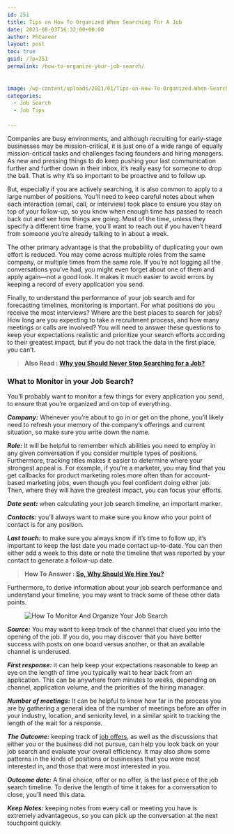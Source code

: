 ```yaml
---
id: 251
title: Tips on How To Organized When Searching For A Job
date: 2021-08-03T16:32:00+00:00
author: PhCareer
layout: post
toc: true
guid: /?p=251
permalink: /how-to-organize-your-job-search/


image: /wp-content/uploads/2021/01/Tips-on-How-To-Organized-When-Searching-For-A-Job.jpg
categories:
  - Job Search
  - Job Tips

---
```

Companies are busy environments, and although recruiting for early-stage businesses may be mission-critical, it is just one of a wide range of equally mission-critical tasks and challenges facing founders and hiring managers. As new and pressing things to do keep pushing your last communication further and further down in their inbox, it&#8217;s really easy for someone to drop the ball. That is why it&#8217;s so important to be proactive and to follow up.

But, especially if you are actively searching, it is also common to apply to a large number of positions. You&#8217;ll need to keep careful notes about when each interaction (email, call, or interview) took place to ensure you stay on top of your follow-up, so you know when enough time has passed to reach back out and see how things are going. Most of the time, unless they specify a different time frame, you&#8217;ll want to reach out if you haven&#8217;t heard from someone you&#8217;re already talking to in about a week.

The other primary advantage is that the probability of duplicating your own effort is reduced. You may come across multiple roles from the same company, or multiple times from the same role. If you&#8217;re not logging all the conversations you&#8217;ve had, you might even forget about one of them and apply again—not a good look. It makes it much easier to avoid errors by keeping a record of every application you send.

Finally, to understand the performance of your job search and for forecasting timelines, monitoring is important. For what positions do you receive the most interviews? Where are the best places to search for jobs? How long are you expecting to take a recruitment process, and how many meetings or calls are involved? You will need to answer these questions to keep your expectations realistic and prioritize your search efforts according to their greatest impact, but if you do not track the data in the first place, you can&#8217;t.

<blockquote class="wp-block-quote">
  <p>
    <strong>Also Read : <a href="/why-you-should-never-stop-searching-for-a-job/">Why you Should Never Stop Searching for a Job?</a></strong>
  </p>
</blockquote>

### What to Monitor in your Job Search?

You&#8217;ll probably want to monitor a few things for every application you send, to ensure that you&#8217;re organized and on top of everything.

**_Company:_** Whenever you&#8217;re about to go in or get on the phone, you&#8217;ll likely need to refresh your memory of the company&#8217;s offerings and current situation, so make sure you write down the name.

**_Role:_** It will be helpful to remember which abilities you need to employ in any given conversation if you consider multiple types of positions. Furthermore, tracking titles makes it easier to determine where your strongest appeal is. For example, if you&#8217;re a marketer, you may find that you get callbacks for product marketing roles more often than for account-based marketing jobs, even though you feel confident doing either job. Then, where they will have the greatest impact, you can focus your efforts.

**_Date sent:_** when calculating your job search timeline, an important marker.

**_Contacts:_** you&#8217;ll always want to make sure you know who your point of contact is for any position.

**_Last touch:_** to make sure you always know if it&#8217;s time to follow up, it&#8217;s important to keep the last date you made contact up-to-date. You can then either add a week to this date or note the timeline that was reported by your contact to generate a follow-up date.

<blockquote class="wp-block-quote">
  <p>
    <strong>How To Answer : <a href="/so-why-should-we-hire-you/">So, Why Should We Hire You?</a></strong>
  </p>
</blockquote>

Furthermore, to derive information about your job search performance and understand your timeline, you may want to track some of these other data points.

<figure class="wp-block-image size-large">

<img loading="lazy" width="702" height="336" src="/wp-content/uploads/2021/01/Finding-The-Right-Job-Is-Easier-With-Online-Job-Hunting-Specialists-702x336-1.jpg" alt="How To Monitor And Organize Your Job Search" class="wp-image-252" srcset="/wp-content/uploads/2021/01/Finding-The-Right-Job-Is-Easier-With-Online-Job-Hunting-Specialists-702x336-1.jpg 702w, /wp-content/uploads/2021/01/Finding-The-Right-Job-Is-Easier-With-Online-Job-Hunting-Specialists-702x336-1-300x144.jpg 300w" sizes="(max-width: 702px) 100vw, 702px" /> </figure> 

**_Source:_** You may want to keep track of the channel that clued you into the opening of the job. If you do, you may discover that you have better success with posts on one board versus another, or that an available channel is underused.

**_First response:_** it can help keep your expectations reasonable to keep an eye on the length of time you typically wait to hear back from an application. This can be anywhere from minutes to weeks, depending on channel, application volume, and the priorities of the hiring manager.

**_Number of meetings:_** It can be helpful to know how far in the process you are by gathering a general idea of the number of meetings before an offer in your industry, location, and seniority level, in a similar spirit to tracking the length of the wait for a response.

**_The Outcome:_** keeping track of [job offers](/things-to-consider-before-accepting-a-job-offer/), as well as the discussions that either you or the business did not pursue, can help you look back on your job search and evaluate your overall efficiency. It may also show some patterns in the kinds of positions or businesses that you were most interested in, and those that were most interested in you.

**_Outcome date:_** A final choice, offer or no offer, is the last piece of the job search timeline. To derive the length of time it takes for a conversation to close, you&#8217;ll need this data.

**_Keep Notes:_** keeping notes from every call or meeting you have is extremely advantageous, so you can pick up the conversation at the next touchpoint quickly.
